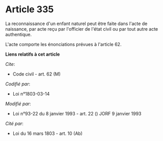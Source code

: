 # Article 335

La reconnaissance d'un enfant naturel peut être faite dans l'acte de naissance, par acte reçu par l'officier de l'état civil
ou par tout autre acte authentique.

L'acte comporte les énonciations prévues à l'article 62.

**Liens relatifs à cet article**

_Cite_:

  - Code civil - art. 62 (M)

_Codifié par_:

  - Loi n°1803-03-14

_Modifié par_:

  - Loi n°93-22 du 8 janvier 1993 - art. 22 () JORF 9 janvier 1993

_Cité par_:

  - Loi du 16 mars 1803 - art. 10 (Ab)
